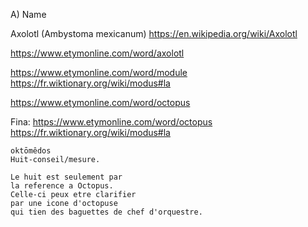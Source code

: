 
A) Name

Axolotl (Ambystoma mexicanum)
https://en.wikipedia.org/wiki/Axolotl

https://www.etymonline.com/word/axolotl

https://www.etymonline.com/word/module
https://fr.wiktionary.org/wiki/modus#la

https://www.etymonline.com/word/octopus


Fina:
    https://www.etymonline.com/word/octopus
    https://fr.wiktionary.org/wiki/modus#la

    oktōmêdos
    Huit-conseil/mesure.

    Le huit est seulement par
    la reference a Octopus.
    Celle-ci peux etre clarifier
    par une icone d'octopuse
    qui tien des baguettes de chef d'orquestre.


